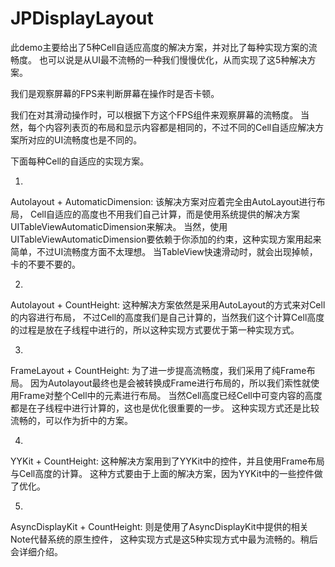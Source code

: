 # JPDisplayLayout


此demo主要给出了5种Cell自适应高度的解决方案，并对比了每种实现方案的流畅度。
也可以说是从UI最不流畅的一种我们慢慢优化，从而实现了这5种解决方案。



我们是观察屏幕的FPS来判断屏幕在操作时是否卡顿。

我们在对其滑动操作时，可以根据下方这个FPS组件来观察屏幕的流畅度。
当然，每个内容列表页的布局和显示内容都是相同的，不过不同的Cell自适应解决方案所对应的UI流畅度也是不同的。


下面每种Cell的自适应的实现方案。

1.
Autolayout + AutomaticDimension: 该解决方案对应着完全由AutoLayout进行布局，
Cell自适应的高度也不用我们自己计算，而是使用系统提供的解决方案UITableViewAutomaticDimension来解决。
当然，使用UITableViewAutomaticDimension要依赖于你添加的约束，这种实现方案用起来简单，不过UI流畅度方面不太理想。
当TableView快速滑动时，就会出现掉帧，卡的不要不要的。

2.
Autolayout + CountHeight: 这种解决方案依然是采用AutoLayout的方式来对Cell的内容进行布局，
不过Cell的高度我们是自己计算的，当然我们这个计算Cell高度的过程是放在子线程中进行的，所以这种实现方式要优于第一种实现方式。


3.
FrameLayout + CountHeight: 为了进一步提高流畅度，我们采用了纯Frame布局。
因为Autolayout最终也是会被转换成Frame进行布局的，所以我们索性就使用Frame对整个Cell中的元素进行布局。
当然Cell高度已经Cell中可变内容的高度都是在子线程中进行计算的，这也是优化很重要的一步。
这种实现方式还是比较流畅的，可以作为折中的方案。



4.
YYKit + CountHeight: 这种解决方案用到了YYKit中的控件，并且使用Frame布局与Cell高度的计算。
这种方式要由于上面的解决方案，因为YYKit中的一些控件做了优化。


5.
AsyncDisplayKit + CountHeight: 则是使用了AsyncDisplayKit中提供的相关Note代替系统的原生控件，
这种实现方式是这5种实现方式中最为流畅的。稍后会详细介绍。
